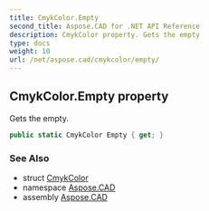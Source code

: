 ```yaml
---
title: CmykColor.Empty
second_title: Aspose.CAD for .NET API Reference
description: CmykColor property. Gets the empty
type: docs
weight: 10
url: /net/aspose.cad/cmykcolor/empty/
---
```

## CmykColor.Empty property

Gets the empty.

```csharp
public static CmykColor Empty { get; }
```

### See Also

* struct [CmykColor](../)
* namespace [Aspose.CAD](../../cmykcolor/)
* assembly [Aspose.CAD](../../../)


